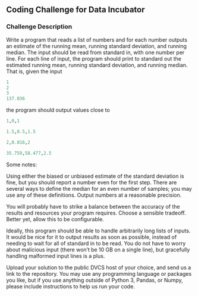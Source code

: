 ## Coding Challenge for Data Incubator

### Challenge Description
Write a program that reads a list of numbers and for each number outputs an estimate of the running mean, running standard deviation, and running median.  The input should be read from standard in, with one number per line.  For each line of input, the program should print to standard out the estimated running mean, running standard deviation, and running median.  That is, given the input

```python
1
2
3
137.036
```

 

the program should output values close to
```python
1,0,1

1.5,0.5,1.5

2,0.816,2

35.759,58.477,2.5
```

 

Some notes:

Using either the biased or unbiased estimate of the standard deviation is fine, but you should report a number even for the first step.
There are several ways to define the median for an even number of samples; you may use any of these definitions.
Output numbers at a reasonable precision.
 

You will probably have to strike a balance between the accuracy of the results and  resources your program requires.  Choose a sensible tradeoff.  Better yet, allow this to be configurable.

 

Ideally, this program should be able to handle arbitrarily long lists of inputs.  It would be nice for it to output results as soon as possible, instead of needing to wait for all of standard in to be read.  You do not have to worry about malicious input (there won’t be 10 GB on a single line), but gracefully handling malformed input lines is a plus.

 

Upload your solution to the public DVCS host of your choice, and send us a link to the repository.  You may use any programming language or packages you like, but if you use anything outside of Python 3, Pandas, or Numpy, please include instructions to help us run your code.

 